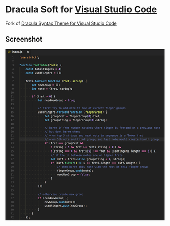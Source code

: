 # Dracula Soft for [Visual Studio Code](http://code.visualstudio.com)

Fork of [Dracula Syntax Theme for Visual Studio Code](https://github.com/dracula/visual-studio-code)

## Screenshot
<img src="https://github.com/yomed/theme-dracula-soft/blob/master/screenshot.png?raw=true" width="735" alt="example screenshot" />
